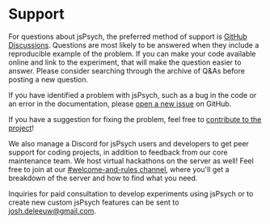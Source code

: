 # Support

For questions about jsPsych, the preferred method of support is [GitHub Discussions](https://github.com/jspsych/jsPsych/discussions). Questions are most likely to be answered when they include a reproducible example of the problem. If you can make your code available online and link to the experiment, that will make the question easier to answer. Please consider searching through the archive of Q&As before posting a new question.

If you have identified a problem with jsPsych, such as a bug in the code or an error in the documentation, please [open a new issue](https://github.com/jspsych/jsPsych/issues/new) on GitHub. 

If you have a suggestion for fixing the problem, feel free to [contribute to the project](../developers/contributing.md)!

We also manage a Discord for jsPsych users and developers to get peer support for coding projects, in addition to feedback from our core maintenance team. We host virtual hackathons on the server as well! Feel free to join at our [#welcome-and-rules channel](https://discord.gg/YveQdPMbYz), where you'll get a breakdown of the server and how to find what you need.

Inquiries for paid consultation to develop experiments using jsPsych or to create new custom jsPsych features can be sent to [josh.deleeuw@gmail.com](mailto:josh.deleeuw@gmail.com).
